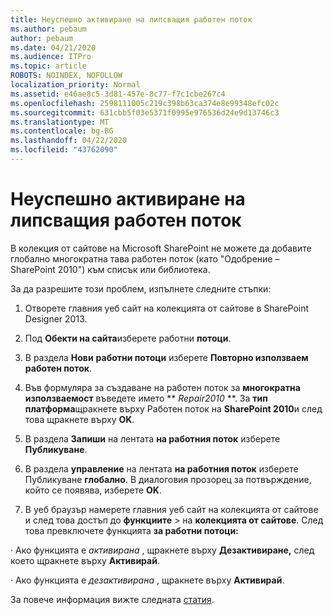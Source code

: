 ```yaml
---
title: Неуспешно активиране на липсващия работен поток
ms.author: pebaum
author: pebaum
ms.date: 04/21/2020
ms.audience: ITPro
ms.topic: article
ROBOTS: NOINDEX, NOFOLLOW
localization_priority: Normal
ms.assetid: e46ae8c5-3d81-457e-8c77-f7c1cbe267c4
ms.openlocfilehash: 2598111005c219c398b63ca374e8e99348efc02c
ms.sourcegitcommit: 631cbb5f03e5371f0995e976536d24e9d13746c3
ms.translationtype: MT
ms.contentlocale: bg-BG
ms.lasthandoff: 04/22/2020
ms.locfileid: "43762090"
---
```

# <a name="missing-workflow-failed-to-activate"></a>Неуспешно активиране на липсващия работен поток

В колекция от сайтове на Microsoft SharePoint не можете да добавите глобално многократна тава работен поток (като "Одобрение – SharePoint 2010") към списък или библиотека.
  
За да разрешите този проблем, изпълнете следните стъпки: 
  
1. Отворете главния уеб сайт на колекцията от сайтове в SharePoint Designer 2013.
  
2. Под **Обекти на сайта**изберете работни **потоци**. 
  
3. В раздела **Нови** **работни потоци** изберете **Повторно използваем работен поток**. 
  
4. Във формуляра за създаване на работен поток за **многократна използваемост** въведете името ** *Repair2010* **. За **тип платформа**щракнете върху Работен поток на **SharePoint 2010**и след това щракнете върху **OK**. 
  
1. В раздела **Запиши** на лентата **на работния поток** изберете **Публикуване**. 
  
2. В раздела **управление** на лентата **на работния поток** изберете Публикуване **глобално**. В диалоговия прозорец за потвърждение, който се появява, изберете **OK**. 
  
3. В уеб браузър намерете главния уеб сайт на колекцията от сайтове и след това достъп до **функциите** \> на **колекцията от сайтове**. След това превключете функцията **за работни потоци:** 
  
· Ако функцията е *активирана* , щракнете върху **Дезактивиране,** след което щракнете върху **Активирай**. 
  
· Ако функцията е *дезактивирана* , щракнете върху **Активирай**. 
  
За повече информация вижте следната [статия](https://go.microsoft.com/fwlink/?linkid=2047770&amp;clcid=0x409).
  

